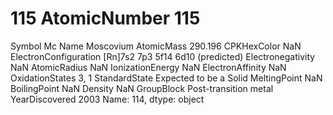 # 115 AtomicNumber                                           115
Symbol                                                  Mc
Name                                             Moscovium
AtomicMass                                         290.196
CPKHexColor                                            NaN
ElectronConfiguration    [Rn]7s2 7p3 5f14 6d10 (predicted)
Electronegativity                                      NaN
AtomicRadius                                           NaN
IonizationEnergy                                       NaN
ElectronAffinity                                       NaN
OxidationStates                                       3, 1
StandardState                       Expected to be a Solid
MeltingPoint                                           NaN
BoilingPoint                                           NaN
Density                                                NaN
GroupBlock                           Post-transition metal
YearDiscovered                                        2003
Name: 114, dtype: object